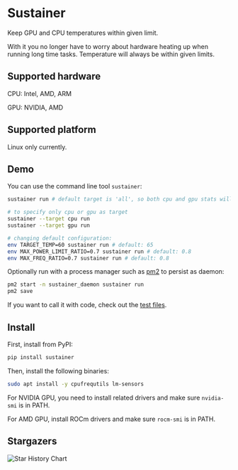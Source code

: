 # Sustainer

Keep GPU and CPU temperatures within given limit.

With it you no longer have to worry about hardware heating up when running long time tasks. Temperature will always be within given limits.

## Supported hardware

CPU: Intel, AMD, ARM

GPU: NVIDIA, AMD

## Supported platform

Linux only currently.

## Demo

You can use the command line tool `sustainer`:

```bash
sustainer run # default target is 'all', so both cpu and gpu stats will be sustained

# to specify only cpu or gpu as target
sustainer --target cpu run
sustainer --target gpu run 

# changing default configuration:
env TARGET_TEMP=60 sustainer run # default: 65
env MAX_POWER_LIMIT_RATIO=0.7 sustainer run # default: 0.8
env MAX_FREQ_RATIO=0.7 sustainer run # default: 0.8
```

Optionally run with a process manager such as [pm2](https://pm2.keymetrics.io/) to persist as daemon:

```bash
pm2 start -n sustainer_daemon sustainer run
pm2 save
```

If you want to call it with code, check out the [test files](./tests/).

## Install

First, install from PyPI:

```bash
pip install sustainer
```

Then, install the following binaries:

```bash
sudo apt install -y cpufrequtils lm-sensors
```

For NVIDIA GPU, you need to install related drivers and make sure `nvidia-smi` is in PATH.

For AMD GPU, install ROCm drivers and make sure `rocm-smi` is in PATH.

## Stargazers

<picture>
  <source
    media="(prefers-color-scheme: dark)"
    srcset="
      https://api.star-history.com/svg?repos=james4ever0/sustain_gpu_temperature&type=Date&theme=dark
    "
  />
  <source
    media="(prefers-color-scheme: light)"
    srcset="
      https://api.star-history.com/svg?repos=james4ever0/sustain_gpu_temperature&type=Date
    "
  />
  <img
    alt="Star History Chart"
    src="https://api.star-history.com/svg?repos=james4ever0/sustain_gpu_temperature&type=Date"
  />
</picture>